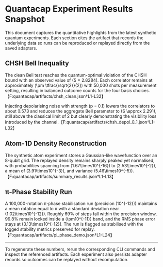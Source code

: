 # Quantacap Experiment Results Snapshot

This document captures the quantitative highlights from the latest synthetic quantum experiments. Each section cites the artifact that records the underlying data so runs can be reproduced or replayed directly from the saved adapters.

## CHSH Bell Inequality

The clean Bell test reaches the quantum-optimal violation of the CHSH bound with an observed value of \(S = 2.8284\). Each correlator remains at approximately \(\pm \tfrac{\sqrt{2}}{2}\) with 50,000 shots per measurement setting, resulting in balanced outcome counts for the four basis choices.【F:quantacap/artifacts/chsh_clean.json†L1-L32】

Injecting depolarising noise with strength \(p = 0.1\) lowers the correlators to about 0.573 and reduces the aggregate Bell parameter to \(S \approx 2.291\), still above the classical limit of 2 but clearly demonstrating the visibility loss introduced by the channel.【F:quantacap/artifacts/chsh_depol_0_1.json†L1-L32】

## Atom-1D Density Reconstruction

The synthetic atom experiment stores a Gaussian-like wavefunction over an 8-qubit grid. The replayed density remains sharply peaked yet normalised, with probabilities spanning from \(1.67\times10^{-16}\) to \(2.53\times10^{-2}\), a mean of \(3.91\times10^{-3}\), and variance \(5.46\times10^{-5}\).【F:quantacap/artifacts/summary_results.json†L1-L13】

## π-Phase Stability Run

A 100,000-rotation π-phase stabilisation run (precision \(10^{-12}\)) maintains a mean rotation equal to π with a standard deviation near \(1.02\times10^{-12}\). Roughly 69% of steps fall within the precision window, 99.8% remain locked inside a \(\pm10^{-11}\) band, and the RMS phase error stays at \(3.13\times10^{-12}\). The run is flagged as stabilised with the logged stability metrics preserved for replay.【F:quantacap/artifacts/pi_phase_demo.json†L1-L24】

---

To regenerate these numbers, rerun the corresponding CLI commands and inspect the referenced artifacts. Each experiment also persists adapter records so outcomes can be replayed without recomputation.
